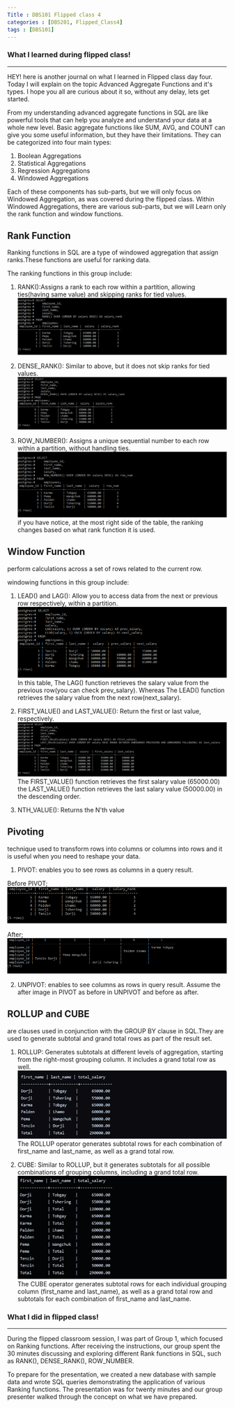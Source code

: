 ```yaml
---
Title : DBS101 Flipped class 4
categories : [DBS201, Flipped_Class4]
tags : [DBS101]
---
```


### What I learned during flipped class!
---

HEY! here is another journal on what I learned in Flipped class day four. Today I will explain on the topic Advanced Aggregate Functions and it's types. I hope you all are curious about it so, without any delay, lets get started.

From my understanding advanced aggregate functions in SQL are like powerful tools that can help you analyze and understand your data at a whole new level. Basic aggregate functions like SUM, AVG, and COUNT can give you some useful information, but they have their limitations. They can be categorized into four main types:

1. Boolean Aggregations
2. Statistical Aggregations
3. Regression Aggregations
4. Windowed Aggregations

Each of these components has sub-parts, but we will only focus on Windowed Aggregation, as was covered during the flipped class. Within Windowed Aggregations, there are various sub-parts, but we will Learn only the rank function and window functions.

## Rank Function
Ranking functions in SQL are a type of windowed aggregation that assign ranks.These functions are useful for ranking data.

The ranking functions in this group include:

1. RANK():Assigns a rank to each row within a partition, allowing ties(having same value) and skipping ranks for tied values.
![alt text](../1-7.png)
2. DENSE_RANK(): Similar to above, but it does not skip ranks for tied values.
![alt text](../1-6.png)

3. ROW_NUMBER(): Assigns a unique sequential number to each row within a partition, without handling ties.
![alt text](../1-8.png)
if you have notice, at the most right side of the table, the ranking changes based on what rank function it is used.

## Window Function
perform calculations across a set of rows related to the current row.

 windowing functions in this group include:

 1. LEAD() and LAG(): Allow you to access data from the next or previous row respectively, within a partition. 
 ![alt text](../1-9.png)
In this table, The LAG() function retrieves the salary value from the previous row(you can check prev_salary). Whereas The LEAD() function retrieves the salary value from the next row(next_salary).



 2. FIRST_VALUE() and LAST_VALUE(): Return the first or last value, respectively.
 ![alt text](../1-10.png)
The FIRST_VALUE() function retrieves the first salary value (65000.00)  the LAST_VALUE() function retrieves the last salary value (50000.00) in the descending order.

3. NTH_VALUE(): Returns the N'th value


## Pivoting 
technique used to transform rows into columns or columns into rows and it is useful when you need to reshape your data.

1. PIVOT: enables you to see rows as columns in a query result.
 
Before PIVOT;
![alt text](../1-12.png)



After;
![alt text](../1-13.png)

2. UNPIVOT: enables to see columns as rows in query result.
Assume the after image in PIVOT as before in UNPIVOT and before as after.

## ROLLUP and CUBE 
are clauses used in conjunction with the GROUP BY clause in SQL.They are used to generate subtotal and grand total rows as part of the result set.

1. ROLLUP: Generates subtotals at different levels of aggregation, starting from the right-most grouping column. It includes a grand total row as well.
![alt text](../1-17.png)
The ROLLUP operator generates subtotal rows for each combination of first_name and last_name, as well as a grand total row.


2. CUBE: Similar to ROLLUP, but it generates subtotals for all possible combinations of grouping columns, including a grand total row.
![alt text](../1-15.png)
The CUBE operator generates subtotal rows for each individual grouping column (first_name and last_name), as well as a grand total row and subtotals for each combination of first_name and last_name.


### What I did in flipped class!
---
During the flipped classroom session, I was part of Group 1, which focused on Ranking functions. After receiving the instructions, our group spent the 30 minutes discussing and exploring different Rank functions in SQL, such as RANK(), DENSE_RANK(), ROW_NUMBER. 

To prepare for the presentation, we created a new database with sample data and wrote SQL queries demonstrating the application of various Ranking functions. The presentation was for twenty minutes and our group presenter walked through the concept on what we have prepared.